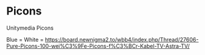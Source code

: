 # Picons
Unitymedia Picons


Blue =
White = https://board.newnigma2.to/wbb4/index.php/Thread/27606-Pure-Picons-100-wei%C3%9Fe-Picons-f%C3%BCr-Kabel-TV-Astra-TV/
